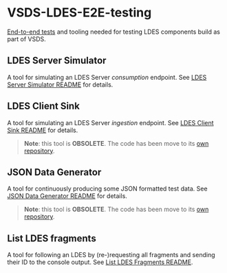 # VSDS-LDES-E2E-testing
[End-to-end tests](./e2e-test/README.md) and tooling needed for testing LDES components build as part of VSDS.

## LDES Server Simulator
A tool for simulating an LDES Server *consumption* endpoint. See [LDES Server Simulator README](./ldes-server-simulator/README.md) for details.

## LDES Client Sink
A tool for simulating an LDES Server *ingestion* endpoint. See [LDES Client Sink README](./ldes-client-sink/README.md) for details.
> **Note**: this tool is **OBSOLETE**. The code has been move to its [own repository](https://github.com/Informatievlaanderen/VSDS-LDES-E2E-message-sink).

## JSON Data Generator
A tool for continuously producing some JSON formatted test data. See [JSON Data Generator README](./json-data-generator/README.md) for details.
> **Note**: this tool is **OBSOLETE**. The code has been move to its [own repository](https://github.com/Informatievlaanderen/VSDS-LDES-E2E-message-generator).

## List LDES fragments
A tool for following an LDES by (re-)requesting all fragments and sending their ID to the console output. See [List LDES Fragments README](./ldes-list-fragments/README.md).
